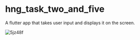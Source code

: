 # hng_task_two_and_five

A flutter app that takes user input and displays it on the screen.

![5jz48f](https://user-images.githubusercontent.com/45481950/129898865-baabd486-75fa-4c36-82a8-c698ec6be0b9.gif)
